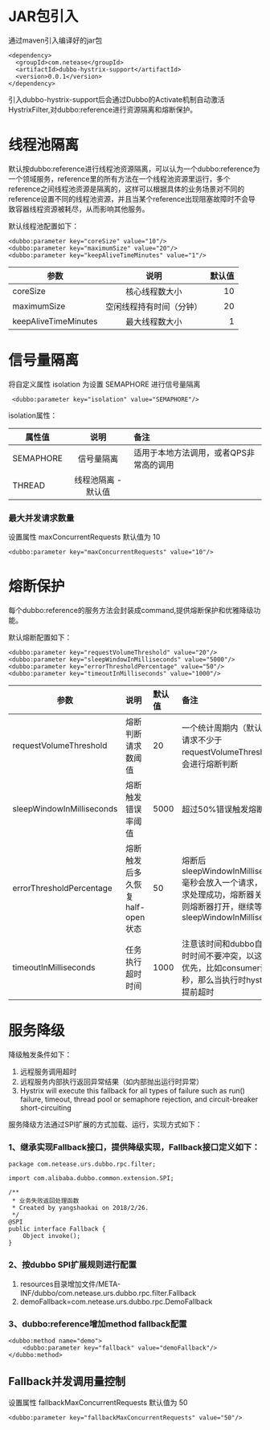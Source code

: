 # JAR包引入
通过maven引入编译好的jar包
```
<dependency>
  <groupId>com.netease</groupId>
  <artifactId>dubbo-hystrix-support</artifactId>
  <version>0.0.1</version>
</dependency>
```
引入dubbo-hystrix-support后会通过Dubbo的Activate机制自动激活HystrixFilter,对dubbo:reference进行资源隔离和熔断保护。

# 线程池隔离
默认按dubbo:reference进行线程池资源隔离，可以认为一个dubbo:reference为一个领域服务，reference里的所有方法在一个线程池资源里运行，多个reference之间线程池资源是隔离的，这样可以根据具体的业务场景对不同的reference设置不同的线程池资源，并且当某个reference出现阻塞故障时不会导致容器线程资源被耗尽，从而影响其他服务。

默认线程池配置如下：
```
<dubbo:parameter key="coreSize" value="10"/>
<dubbo:parameter key="maximumSize" value="20"/>
<dubbo:parameter key="keepAliveTimeMinutes" value="1"/>
```
| 参数        | 说明           | 默认值  |
| ------------- |:-------------:| -----:|
| coreSize      | 核心线程数大小 | 10 |
| maximumSize      | 空闲线程持有时间（分钟）      |   20 |
| keepAliveTimeMinutes | 最大线程数大小      |    1 |

# 信号量隔离
将自定义属性 isolation 为设置 SEMAPHORE 进行信号量隔离

` <dubbo:parameter key="isolation" value="SEMAPHORE"/>` 

isolation属性：

| 属性值        | 说明          | 备注 |
| ------------- |:-------------:| :-----|
| SEMAPHORE    | 信号量隔离 | 适用于本地方法调用，或者QPS非常高的调用 |
| THREAD      | 线程池隔离 -默认值      |  |

### 最大并发请求数量
设置属性 maxConcurrentRequests 默认值为 10

`<dubbo:parameter key="maxConcurrentRequests" value="10"/>`


# 熔断保护
每个dubbo:reference的服务方法会封装成command,提供熔断保护和优雅降级功能。

默认熔断配置如下：
```
<dubbo:parameter key="requestVolumeThreshold" value="20"/>
<dubbo:parameter key="sleepWindowInMilliseconds" value="5000"/>
<dubbo:parameter key="errorThresholdPercentage" value="50"/>
<dubbo:parameter key="timeoutInMilliseconds" value="1000"/>
```
| 参数        | 说明           | 默认值  |   备注      |
| ------------- |:-------------| :---- |:---- |
| requestVolumeThreshold      | 熔断判断请求数阈值 | 20 |一个统计周期内（默认10秒）请求不少于requestVolumeThreshold才会进行熔断判断 |
| sleepWindowInMilliseconds     | 熔断触发错误率阈值      |   5000 | 超过50%错误触发熔断|
| errorThresholdPercentage | 熔断触发后多久恢复half-open状态     |    50 |熔断后sleepWindowInMilliseconds毫秒会放入一个请求，如果请求处理成功，熔断器关闭，否则熔断器打开，继续等待sleepWindowInMilliseconds |
| timeoutInMilliseconds | 任务执行超时时间       |    1000 | 注意该时间和dubbo自己的超时时间不要冲突，以这个时间优先，比如consumer设置3秒，那么当执行时hystrix会提前超时 |

# 服务降级
降级触发条件如下：
1. 远程服务调用超时
1. 远程服务内部执行返回异常结果（如内部抛出运行时异常）
1. Hystrix will execute this fallback for all types of failure such as run() failure, timeout, thread pool or semaphore rejection, and circuit-breaker short-circuiting

服务降级方法通过SPI扩展的方式加载、运行，实现方式如下：
### 1、继承实现Fallback接口，提供降级实现，Fallback接口定义如下：
```
package com.netease.urs.dubbo.rpc.filter;
 
import com.alibaba.dubbo.common.extension.SPI;
 
/**
 * 业务失败返回处理函数
 * Created by yangshaokai on 2018/2/26.
 */
@SPI
public interface Fallback {
    Object invoke();
}
```
### 2、按dubbo SPI扩展规则进行配置
1. resources目录增加文件/META-INF/dubbo/com.netease.urs.dubbo.rpc.filter.Fallback
2. demoFallback=com.netease.urs.dubbo.rpc.DemoFallback

### 3、dubbo:reference增加method fallback配置
```
<dubbo:method name="demo">
    <dubbo:parameter key="fallback" value="demoFallback"/>
</dubbo:method>
```
## Fallback并发调用量控制
设置属性 fallbackMaxConcurrentRequests 默认值为 50

`<dubbo:parameter key="fallbackMaxConcurrentRequests" value="50"/>`
